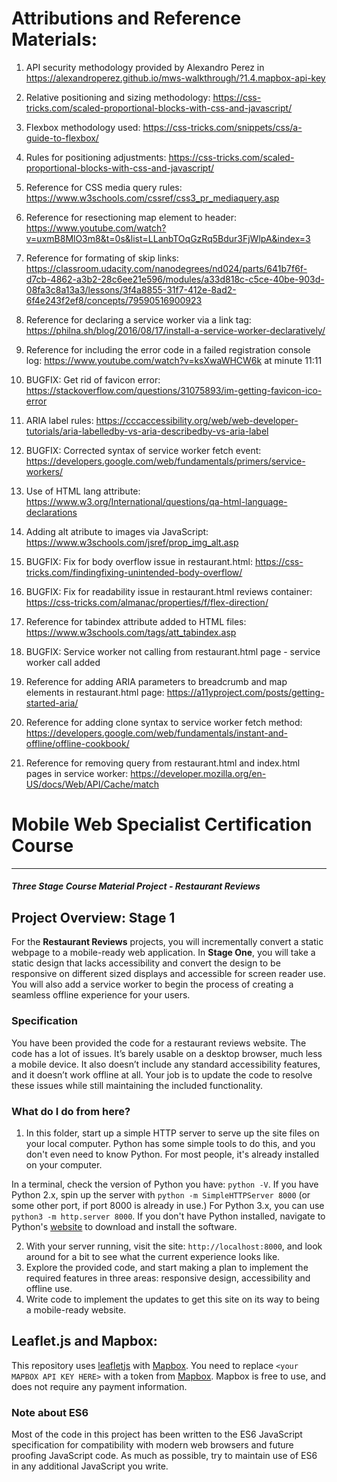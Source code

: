 # Attributions and Reference Materials:

1. API security methodology provided by Alexandro Perez in https://alexandroperez.github.io/mws-walkthrough/?1.4.mapbox-api-key

2. Relative positioning and sizing methodology: https://css-tricks.com/scaled-proportional-blocks-with-css-and-javascript/

3. Flexbox methodology used: https://css-tricks.com/snippets/css/a-guide-to-flexbox/

4. Rules for positioning adjustments: https://css-tricks.com/scaled-proportional-blocks-with-css-and-javascript/

5. Reference for CSS media query rules: https://www.w3schools.com/cssref/css3_pr_mediaquery.asp

6. Reference for resectioning map element to header: https://www.youtube.com/watch?v=uxmB8MlO3m8&t=0s&list=LLanbTOqGzRq5Bdur3FjWlpA&index=3

7. Reference for formating of skip links: https://classroom.udacity.com/nanodegrees/nd024/parts/641b7f6f-d7cb-4862-a3b2-28c6ee21e596/modules/a33d818c-c5ce-40be-903d-08fa3c8a13a3/lessons/3f4a8855-31f7-412e-8ad2-6f4e243f2ef8/concepts/79590516900923

8. Reference for declaring a service worker via a link tag: https://philna.sh/blog/2016/08/17/install-a-service-worker-declaratively/

9. Reference for including the error code in a failed registration console log: https://www.youtube.com/watch?v=ksXwaWHCW6k  at minute 11:11

10. BUGFIX: Get rid of favicon error: https://stackoverflow.com/questions/31075893/im-getting-favicon-ico-error

11. ARIA label rules: https://cccaccessibility.org/web/web-developer-tutorials/aria-labelledby-vs-aria-describedby-vs-aria-label

12. BUGFIX: Corrected syntax of service worker fetch event: https://developers.google.com/web/fundamentals/primers/service-workers/

13. Use of HTML lang attribute: https://www.w3.org/International/questions/qa-html-language-declarations

14. Adding alt atribute to images via JavaScript: https://www.w3schools.com/jsref/prop_img_alt.asp

15. BUGFIX: Fix for body overflow issue in restaurant.html: https://css-tricks.com/findingfixing-unintended-body-overflow/

16. BUGFIX: Fix for readability issue in restaurant.html reviews container: https://css-tricks.com/almanac/properties/f/flex-direction/

17. Reference for tabindex attribute added to HTML files: https://www.w3schools.com/tags/att_tabindex.asp

18. BUGFIX: Service worker not calling from restaurant.html page - service worker call added

19. Reference for adding ARIA parameters to breadcrumb and map elements in restaurant.html page: https://a11yproject.com/posts/getting-started-aria/

20. Reference for adding clone syntax to service worker fetch method: https://developers.google.com/web/fundamentals/instant-and-offline/offline-cookbook/

21. Reference for removing query from restaurant.html and index.html pages in service worker: https://developer.mozilla.org/en-US/docs/Web/API/Cache/match






# Mobile Web Specialist Certification Course
---
#### _Three Stage Course Material Project - Restaurant Reviews_

## Project Overview: Stage 1

For the **Restaurant Reviews** projects, you will incrementally convert a static webpage to a mobile-ready web application. In **Stage One**, you will take a static design that lacks accessibility and convert the design to be responsive on different sized displays and accessible for screen reader use. You will also add a service worker to begin the process of creating a seamless offline experience for your users.

### Specification

You have been provided the code for a restaurant reviews website. The code has a lot of issues. It’s barely usable on a desktop browser, much less a mobile device. It also doesn’t include any standard accessibility features, and it doesn’t work offline at all. Your job is to update the code to resolve these issues while still maintaining the included functionality. 

### What do I do from here?

1. In this folder, start up a simple HTTP server to serve up the site files on your local computer. Python has some simple tools to do this, and you don't even need to know Python. For most people, it's already installed on your computer. 

In a terminal, check the version of Python you have: `python -V`. If you have Python 2.x, spin up the server with `python -m SimpleHTTPServer 8000` (or some other port, if port 8000 is already in use.) For Python 3.x, you can use `python3 -m http.server 8000`. If you don't have Python installed, navigate to Python's [website](https://www.python.org/) to download and install the software.

2. With your server running, visit the site: `http://localhost:8000`, and look around for a bit to see what the current experience looks like.
3. Explore the provided code, and start making a plan to implement the required features in three areas: responsive design, accessibility and offline use.
4. Write code to implement the updates to get this site on its way to being a mobile-ready website.

## Leaflet.js and Mapbox:

This repository uses [leafletjs](https://leafletjs.com/) with [Mapbox](https://www.mapbox.com/). You need to replace `<your MAPBOX API KEY HERE>` with a token from [Mapbox](https://www.mapbox.com/). Mapbox is free to use, and does not require any payment information. 

### Note about ES6

Most of the code in this project has been written to the ES6 JavaScript specification for compatibility with modern web browsers and future proofing JavaScript code. As much as possible, try to maintain use of ES6 in any additional JavaScript you write. 



